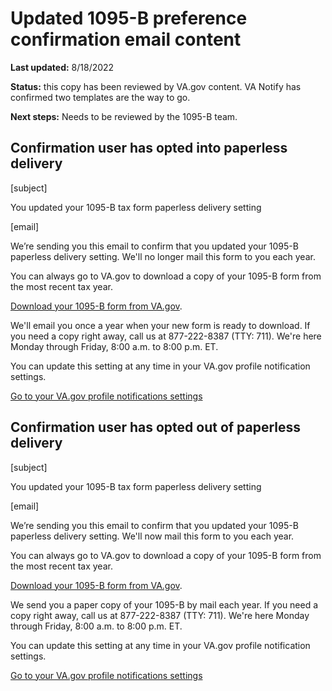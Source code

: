 # Updated 1095-B preference confirmation email content

**Last updated:** 8/18/2022

**Status:** this copy has been reviewed by VA.gov content. VA Notify has confirmed two templates are the way to go.

**Next steps:** Needs to be reviewed by the 1095-B team.

## Confirmation user has opted into paperless delivery

[subject]

You updated your 1095-B tax form paperless delivery setting

[email]

We’re sending you this email to confirm that you updated your 1095-B paperless delivery setting. We'll no longer mail this form to you each year. 

You can always go to VA.gov to download a copy of your 1095-B form from the most recent tax year.

[Download your 1095-B form from VA.gov](https://www.va.gov/records/download-your-irs-1095-b).


We'll email you once a year when your new form is ready to download. If you need a copy right away, call us at 877-222-8387 (TTY: 711). We're here Monday through Friday, 8:00 a.m. to 8:00 p.m. ET.

You can update this setting at any time in your VA.gov profile notification settings.

[Go to your VA.gov profile notifications settings](https://va.gov/profile/notifications)

## Confirmation user has opted out of paperless delivery
[subject]

You updated your 1095-B tax form paperless delivery setting

[email]

We’re sending you this email to confirm that you updated your 1095-B paperless delivery setting. We'll now mail this form to you each year. 

You can always go to VA.gov to download a copy of your 1095-B form from the most recent tax year.

[Download your 1095-B form from VA.gov](https://www.va.gov/records/download-your-irs-1095-b).

We send you a paper copy of your 1095-B by mail each year. If you need a copy right away, call us at 877-222-8387 (TTY: 711). We're here Monday through Friday, 8:00 a.m. to 8:00 p.m. ET.

You can update this setting at any time in your VA.gov profile notification settings.

[Go to your VA.gov profile notifications settings](https://va.gov/profile/notifications)
